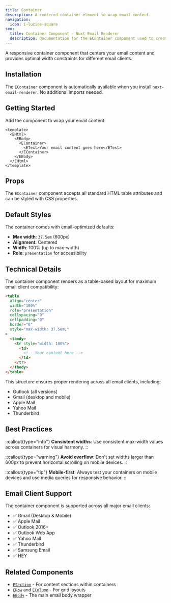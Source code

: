 ```yaml
---
title: Container
description: A centered container element to wrap email content.
navigation:
  icon: i-lucide-square
seo:
  title: Container Component - Nuxt Email Renderer
  description: Documentation for the EContainer component used to create centered content areas in email templates.
---
```


A responsive container component that centers your email content and provides optimal width constraints for different email clients.

## Installation

The `EContainer` component is automatically available when you install `nuxt-email-renderer`. No additional imports needed.

## Getting Started

Add the component to wrap your email content:

```vue [emails/WelcomeEmail.vue]
<template>
  <EHtml>
    <EBody>
      <EContainer>
        <EText>Your email content goes here</EText>
      </EContainer>
    </EBody>
  </EHtml>
</template>
```

## Props

The `EContainer` component accepts all standard HTML table attributes and can be styled with CSS properties.

## Default Styles

The container comes with email-optimized defaults:

- **Max width**: `37.5em` (600px)
- **Alignment**: Centered
- **Width**: 100% (up to max-width)
- **Role**: `presentation` for accessibility

## Technical Details

The container component renders as a table-based layout for maximum email client compatibility:

```html
<table
  align="center"
  width="100%"
  role="presentation"
  cellspacing="0"
  cellpadding="0"
  border="0"
  style="max-width: 37.5em;"
>
  <tbody>
    <tr style="width: 100%">
      <td>
        <!-- Your content here -->
      </td>
    </tr>
  </tbody>
</table>
```

This structure ensures proper rendering across all email clients, including:

- Outlook (all versions)
- Gmail (desktop and mobile)
- Apple Mail
- Yahoo Mail
- Thunderbird

## Best Practices

::callout{type="info"}
**Consistent widths**: Use consistent max-width values across containers for visual harmony.
::

::callout{type="warning"}
**Avoid overflow**: Don't set widths larger than 600px to prevent horizontal scrolling on mobile devices.
::

::callout{type="tip"}
**Mobile-first**: Always test your containers on mobile devices and use media queries for responsive behavior.
::

## Email Client Support

The container component is supported across all major email clients:

- ✅ Gmail (Desktop & Mobile)
- ✅ Apple Mail
- ✅ Outlook 2016+
- ✅ Outlook Web App
- ✅ Yahoo Mail
- ✅ Thunderbird
- ✅ Samsung Email
- ✅ HEY

## Related Components

- [`ESection`](/components/section) - For content sections within containers
- [`ERow`](/components/row) and [`EColumn`](/components/column) - For grid layouts
- [`EBody`](/components/body) - The main email body wrapper
